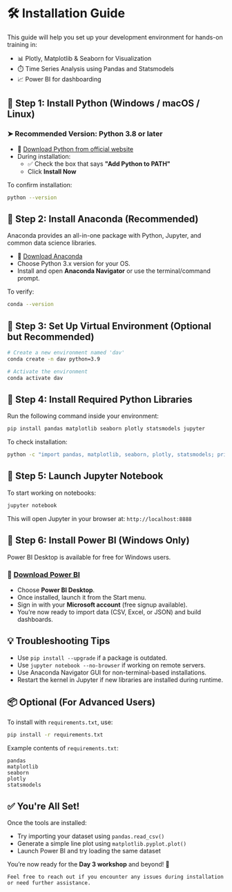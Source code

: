 # 🛠️ Installation Guide

This guide will help you set up your development environment for hands-on training in:

- 📊 Plotly, Matplotlib & Seaborn for Visualization
- ⏱️ Time Series Analysis using Pandas and Statsmodels
- 📈 Power BI for dashboarding


## 📌 Step 1: Install Python (Windows / macOS / Linux)

### ➤ Recommended Version: **Python 3.8 or later**

- 🔗 [Download Python from official website](https://www.python.org/downloads/)
- During installation:
  - ✅ Check the box that says **"Add Python to PATH"**
  - Click **Install Now**

To confirm installation:
```bash
python --version
````

## 📌 Step 2: Install Anaconda (Recommended)

Anaconda provides an all-in-one package with Python, Jupyter, and common data science libraries.

* 🔗 [Download Anaconda](https://www.anaconda.com/products/distribution)
* Choose Python 3.x version for your OS.
* Install and open **Anaconda Navigator** or use the terminal/command prompt.

To verify:

```bash
conda --version
```

## 📌 Step 3: Set Up Virtual Environment (Optional but Recommended)

```bash
# Create a new environment named 'dav'
conda create -n dav python=3.9

# Activate the environment
conda activate dav
```

## 📌 Step 4: Install Required Python Libraries

Run the following command inside your environment:

```bash
pip install pandas matplotlib seaborn plotly statsmodels jupyter
```

To check installation:

```bash
python -c "import pandas, matplotlib, seaborn, plotly, statsmodels; print('All packages installed successfully!')"
```

## 📌 Step 5: Launch Jupyter Notebook

To start working on notebooks:

```bash
jupyter notebook
```

This will open Jupyter in your browser at:
`http://localhost:8888`


## 📌 Step 6: Install Power BI (Windows Only)

Power BI Desktop is available for free for Windows users.

### 🔗 [Download Power BI](https://powerbi.microsoft.com/en-us/downloads/)

* Choose **Power BI Desktop**.
* Once installed, launch it from the Start menu.
* Sign in with your **Microsoft account** (free signup available).
* You’re now ready to import data (CSV, Excel, or JSON) and build dashboards.


## 💡 Troubleshooting Tips

* Use `pip install --upgrade` if a package is outdated.
* Use `jupyter notebook --no-browser` if working on remote servers.
* Use Anaconda Navigator GUI for non-terminal-based installations.
* Restart the kernel in Jupyter if new libraries are installed during runtime.


## 📦 Optional (For Advanced Users)

To install with `requirements.txt`, use:

```bash
pip install -r requirements.txt
```

Example contents of `requirements.txt`:

```
pandas
matplotlib
seaborn
plotly
statsmodels
```

## ✅ You're All Set!

Once the tools are installed:

* Try importing your dataset using `pandas.read_csv()`
* Generate a simple line plot using `matplotlib.pyplot.plot()`
* Launch Power BI and try loading the same dataset

You’re now ready for the **Day 3 workshop** and beyond! 🚀

```
Feel free to reach out if you encounter any issues during installation or need further assistance.

```
